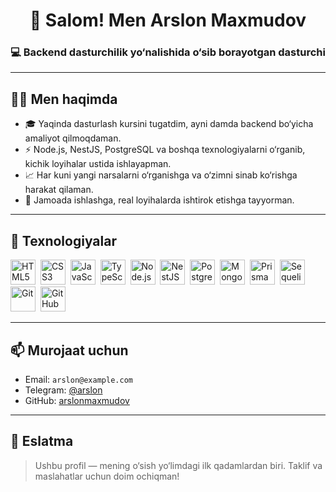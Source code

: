 <h1 align="center">👋 Salom! Men Arslon Maxmudov</h1>
<h3 align="center">💻 Backend dasturchilik yo‘nalishida o‘sib borayotgan dasturchi</h3>

---

## 🧑‍💻 Men haqimda

- 🎓 Yaqinda dasturlash kursini tugatdim, ayni damda backend bo‘yicha amaliyot qilmoqdaman.
- ⚡ Node.js, NestJS, PostgreSQL va boshqa texnologiyalarni o‘rganib, kichik loyihalar ustida ishlayapman.
- 📈 Har kuni yangi narsalarni o‘rganishga va o‘zimni sinab ko‘rishga harakat qilaman.
- 🤝 Jamoada ishlashga, real loyihalarda ishtirok etishga tayyorman.

---

## 🚀 Texnologiyalar

<p align="left">
  <img src="https://cdn.jsdelivr.net/gh/devicons/devicon/icons/html5/html5-original.svg" title="HTML5" width="40" height="40"/>&nbsp;
  <img src="https://cdn.jsdelivr.net/gh/devicons/devicon/icons/css3/css3-original.svg" title="CSS3" width="40" height="40"/>&nbsp;
  <img src="https://cdn.jsdelivr.net/gh/devicons/devicon/icons/javascript/javascript-original.svg" title="JavaScript" width="40" height="40"/>&nbsp;
  <img src="https://cdn.jsdelivr.net/gh/devicons/devicon/icons/typescript/typescript-original.svg" title="TypeScript" width="40" height="40"/>&nbsp;
  <img src="https://cdn.jsdelivr.net/gh/devicons/devicon/icons/nodejs/nodejs-original.svg" title="Node.js" width="40" height="40"/>&nbsp;
  <img src="https://cdn.jsdelivr.net/gh/devicons/devicon/icons/nestjs/nestjs-plain.svg" title="NestJS" width="40" height="40"/>&nbsp;
  <img src="https://cdn.jsdelivr.net/gh/devicons/devicon/icons/postgresql/postgresql-original.svg" title="PostgreSQL" width="40" height="40"/>&nbsp;
  <img src="https://cdn.jsdelivr.net/gh/devicons/devicon/icons/mongodb/mongodb-original.svg" title="MongoDB" width="40" height="40"/>&nbsp;
  <img src="https://cdn.jsdelivr.net/gh/devicons/devicon/icons/prisma/prisma-original.svg" title="Prisma" width="40" height="40"/>&nbsp;
  <img src="https://cdn.jsdelivr.net/gh/devicons/devicon/icons/sequelize/sequelize-original.svg" title="Sequelize" width="40" height="40"/>&nbsp;
  <img src="https://cdn.jsdelivr.net/gh/devicons/devicon/icons/git/git-original.svg" title="Git" width="40" height="40"/>&nbsp;
  <img src="https://cdn.jsdelivr.net/gh/devicons/devicon/icons/github/github-original.svg" title="GitHub" width="40" height="40"/>&nbsp;
</p>

---

## 📫 Murojaat uchun

- Email: `arslon@example.com`
- Telegram: [@arslon](https://t.me/arslon_official)
- GitHub: [arslonmaxmudov](https://github.com/arslon236)

---

## 📝 Eslatma

> Ushbu profil — mening o‘sish yo‘limdagi ilk qadamlardan biri. Taklif va maslahatlar uchun doim ochiqman!

